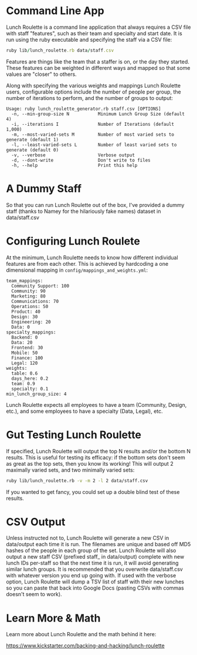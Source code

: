Command Line App
================

Lunch Roulette is a command line application that always requires a CSV file with staff "features", such as their team and specialty and start date. It is run using the ruby executable and specifying the staff via a CSV file:

```ruby
ruby lib/lunch_roulette.rb data/staff.csv
```

Features are things like the team that a staffer is on, or the day they started. These features can be weighted in different ways and mapped so that some values are "closer" to others.

Along with specifying the various weights and mappings Lunch Roulette users, configurable options include the number of people per group, the number of iterations to perform, and the number of groups to output:

```
Usage: ruby lunch_roulette_generator.rb staff.csv [OPTIONS]
  -n, --min-group-size N           Minimum Lunch Group Size (default 4)
  -i, --iterations I               Number of Iterations (default 1,000)
  -m, --most-varied-sets M         Number of most varied sets to generate (default 1)
  -l, --least-varied-sets L        Number of least varied sets to generate (default 0)
  -v, --verbose                    Verbose output
  -d, --dont-write                 Don't write to files
  -h, --help                       Print this help
```

A Dummy Staff
==============

So that you can run Lunch Roulette out of the box, I've provided a dummy staff (thanks to Namey for the hilariously fake names) dataset in data/staff.csv


Configuring Lunch Roulete
=========================

At the minimum, Lunch Roulette needs to know how different individual features are from each other. This is achieved by hardcoding a one dimensional mapping in `config/mappings_and_weights.yml`:

```
team_mappings:
  Community Support: 100
  Community: 90
  Marketing: 80
  Communications: 70
  Operations: 50
  Product: 40
  Design: 30
  Engineering: 20
  Data: 0
specialty_mappings:
  Backend: 0
  Data: 20
  Frontend: 30
  Mobile: 50
  Finance: 100
  Legal: 120
weights:
  table: 0.6
  days_here: 0.2
  team: 0.9
  specialty: 0.1
min_lunch_group_size: 4
```

Lunch Roulette expects all employees to have a team (Community, Design, etc.), and some employees to have a specialty (Data, Legal), etc.

Gut Testing Lunch Roulette
==========================

If specified, Lunch Roulette will output the top N results and/or the bottom N results. This is useful for testing its efficacy: if the bottom sets don't seem as great as the top sets, then you know its working! This will output 2 maximally varied sets, and two minimally varied sets:

```sh
ruby lib/lunch_roulette.rb -v -m 2 -l 2 data/staff.csv
```

If you wanted to get fancy, you could set up a double blind test of these results.

CSV Output
==========

Unless instructed not to, Lunch Roulette will generate a new CSV in data/output each time it is run. The filenames are unique and based off MD5 hashes of the people in each group of the set. Lunch Roulette will also output a new staff CSV (prefixed staff_ in data/output) complete with new lunch IDs per-staff so that the next time it is run, it will avoid generating similar lunch groups. It is recommended that you overwrite data/staff.csv with whatever version you end up going with. If used with the verbose option, Lunch Roulette will dump a TSV list of staff with their new lunches so you can paste that back into Google Docs (pasting CSVs with commas doesn't seem to work).

Learn More & Math
=================
Learn more about Lunch Roulette and the math behind it here:

https://www.kickstarter.com/backing-and-hacking/lunch-roulette



